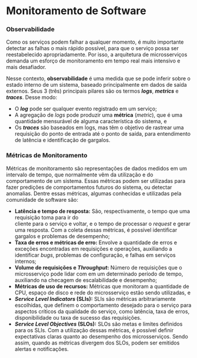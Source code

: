 # Monitoramento de Software

### Observabilidade

Como os serviços podem falhar a qualquer momento, é muito importante detectar as falhas o mais rápido possível, para que o serviço possa ser reestabelecido apropriadamente. Por isso, a arquitetura de microsserviços demanda um esforço de monitoramento em tempo real mais intensivo e mais desafiador.

Nesse contexto, **observabilidade** é uma medida que se pode inferir sobre o estado interno de um sistema, baseado principalmente em dados de saída externos. Seus 3 (três) principais pilares são os termos _**logs**_, _**metrics**_ e _**traces**_. Desse modo:

* O _**log**_ pode ser qualquer evento registrado em um serviço;
* A agregação de _logs_ pode produzir uma **métrica** (_metric_), que é uma quantidade mensurável de alguma característica do sistema, e
* Os _**traces**_ são baseados em logs, mas têm o objetivo de rastrear uma requisição do ponto de entrada até o ponto de saída, para entendimento de latência e identificação de gargalos.



### Métricas de Monitoramento

Métricas de monitoramento são representações de dados medidos em um intervalo de tempo, que normalmente vêm da utilização e do comportamento de um sistema. Essas métricas podem ser utilizadas para fazer predições de comportamentos futuros do sistema, ou detectar anomalias. Dentre essas métricas, algumas conhecidas e utilizadas pela comunidade de software são:

* **Latência e tempo de resposta:** São, respectivamente, o tempo que uma requisição toma para ir do\
  cliente para o serviço e voltar, e o tempo de processar o _request_ e gerar uma resposta. Com a coleta dessas métricas, é possível identificar gargalos e problemas de desempenho;
* **Taxa de erros e métricas de erro:** Envolve a quantidade de erros e exceções encontradas em requisições e operações, auxiliando a identificar _bugs_, problemas de configuração, e falhas em serviços internos;
* **Volume de requisições e&#x20;**_**Throughput**_**:** Número de requisições que o microsserviço pode lidar com em um determinado período de tempo, auxiliando na checagem de escalabilidade e desempenho;
* **Métricas de uso de recursos:** Métricas que monitoram a quantidade de CPU, espaço de disco e rede do microsserviço estão sendo utilizadas, e
* _**Service Level Indicators**_**&#x20;(SLIs):** SLIs são métricas arbitrariamente escolhidas, que definem o comportamento desejado para o serviço para aspectos críticos da qualidade do serviço, como latência, taxa de erros, disponibilidade ou taxa de sucesso das requisições.
* _**Service Level Objectives**_**&#x20;(SLOs):** SLOs são metas e limites definidos para os SLIs. Com a utilização dessas métricas, é possível definir expectativas claras quanto ao desempenho dos microsserviços. Sendo assim, quando as métricas divergem dos SLOs, podem ser emitidos alertas e notificações.

